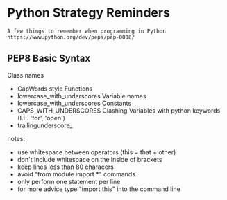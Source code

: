 # Python Strategy Reminders

    A few things to remember when programming in Python
    https://www.python.org/dev/peps/pep-0008/
    
## PEP8 Basic Syntax

Class names
  * CapWords style
Functions
  * lowercase_with_underscores
Variable names
  * lowercase_with_underscores
Constants
  * CAPS_WITH_UNDERSCORES
Clashing Variables with python keywords (I.E. 'for', 'open')
  * trailingunderscore_

notes: 
  * use whitespace between operators (this = that + other)
  * don't include whitespace on the inside of brackets
  * keep lines less than 80 characers
  * avoid "from module import *" commands
  * only perform one statement per line
  * for more advice type "import this" into the command line
  